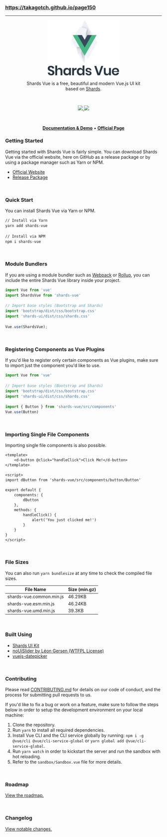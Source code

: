 ### https://takagotch.github.io/page150
---

<p align="center">
<img src="logo.jpg" width="230" />
</p>

<p align="center">
Shards Vue is a free, beautiful and modern Vue.js UI kit <br /> based on <a href="https://github.com/designrevision/shards-ui">Shards</a>.
</p>

<br />

<p align="center">
  <a href="#">
    <img src="https://img.shields.io/badge/License-MIT-brightgreen.svg" />
  </a>
  <a href="https://twitter.com/designrevision">
    <img src="https://img.shields.io/twitter/follow/DesignRevision.svg?style=social&label=Follow" />
  </a>
</p>

<br />

<p align="center">
  <a href="https://designrevision.com/docs/shards-vue/"><strong>Documentation & Demo</strong></a> •
  <a href="https://designrevision.com/downloads/shards-vue/"><strong>Official Page</strong></a>
</p>


### Getting Started

Getting started with Shards Vue is fairly simple. You can download Shards Vue via the official website, here on GitHub as a release package or by using a package manager such as Yarn or NPM.

* [Official Website](https://designrevision.com/download/shards-vue)
* [Release Package](https://github.com/DesignRevision/shards-vue/releases)

<br />

### Quick Start

You can install Shards Vue via Yarn or NPM.

```bash
// Install via Yarn
yarn add shards-vue

// Install via NPM
npm i shards-vue
```

<br />

### Module Bundlers

If you are using a module bundler such as [Webpack](https://webpack.js.org/) or [Rollup](https://rollupjs.org/), you can include the entire Shards Vue library inside your project.

```javascript
import Vue from 'vue'
import ShardsVue from 'shards-vue'

// Import base styles (Bootstrap and Shards)
import 'bootstrap/dist/css/bootstrap.css'
import 'shards-ui/dist/css/shards.css'

Vue.use(ShardsVue);
```

<br />

### Registering Components as Vue Plugins

If you'd like to register only certain components as Vue plugins, make sure to import just the component you'd like to use.

```javascript
import Vue from 'vue'

// Import base styles (Bootstrap and Shards)
import 'bootstrap/dist/css/bootstrap.css'
import 'shards-ui/dist/css/shards.css'

import { Button } from 'shards-vue/src/components'
Vue.use(Button)

```

<br />

### Importing Single File Components

Importing single file components is also possible.

```vue
<template>
    <d-button @click="handleClick">Click Me!</d-button>
</template>

<script>
import dButton from 'shards-vue/src/components/button/Button'

export default {
    components: {
        dButton
    },
    methods: {
        handleClick() {
            alert('You just clicked me!')
        }
    }
}
</script>
```

<br />

### File Sizes

You can also run `yarn bundlesize` at any time to check the compiled file sizes.

| File Name                | Size (min.gz) |
|--------------------------|---------------|
| shards-vue.common.min.js | 46.29KB       |
| shards-vue.esm.min.js    | 46.24KB       |
| shards-vue.umd.min.js    | 39.3KB        |

<br />

### Built Using

* [Shards UI Kit](https://designrevision.com/downloads/shards/)
* [noUiSlider by Léon Gersen (WTFPL License)](https://refreshless.com/nouislider/download/)
* [vuejs-datepicker](https://github.com/charliekassel/vuejs-datepicker)

<br />

### Contributing

Please read [CONTRIBUTING.md](CONTRIBUTING.md) for details on our code of conduct, and the process for submitting pull requests to us.

If you'd like to fix a bug or work on a feature, make sure to follow the steps below in order to setup the development environment on your local machine:

1. Clone the repository.
2. Run `yarn` to install all required dependencies.
3. Install Vue CLI and the CLI service globally by running: `npm i -g @vue/cli @vue/cli-service-global` or `yarn global add @vue/cli-service-global`.
4. Run `yarn watch` in order to kickstart the server and run the sandbox with hot reloading.
5. Refer to the `sandbox/Sandbox.vue` file for more details.

<br />

### Roadmap

[View the roadmap.](http://designrevision.com/docs/shards-vue/roadmap)

<br />

### Changelog

[View notable changes.](CHANGELOG.md)
